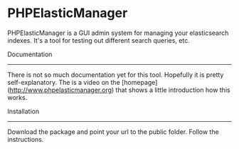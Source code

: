 PHPElasticManager
=================

PHPElasticManager is a GUI admin system for managing your elasticsearch indexes. It's a tool for testing out different search queries, etc.

Documentation
_________________
There is not so much documentation yet for this tool. Hopefully it is pretty self-explanatory. The is a video on the [homepage] (http://www.phpelasticmanager.org) that shows a little introduction how this works.

Installation
_________________
Download the package and point your url to the public folder. Follow the instructions.